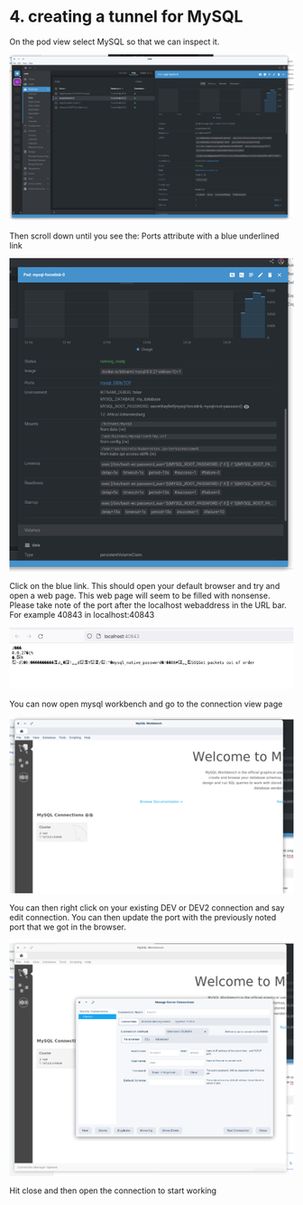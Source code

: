 # 4. creating a tunnel for MySQL

On the pod view select MySQL so that we can inspect it.&#x20;

![](<.gitbook/assets/Screenshot from 2021-10-28 13-33-07.png>)

Then scroll down until you see the: Ports attribute with a blue underlined link

![](<.gitbook/assets/Screenshot from 2021-10-28 13-33-17 (1).png>)

Click on the blue link. This should open your default browser and try and open a web page. This web page will seem to be filled with nonsense. Please take note of the port after the localhost webaddress in the URL bar. For example 40843 in localhost:40843

![](<.gitbook/assets/Screenshot from 2021-10-28 13-33-24.png>)

You can now open mysql workbench and go to the connection view page

![](<.gitbook/assets/Screenshot from 2021-10-28 13-46-27.png>)

You can then right click on your existing DEV or DEV2 connection and say edit connection. You can then update the port with the previously noted port that we got in the browser.

![](<.gitbook/assets/Screenshot from 2021-10-28 13-46-53.png>)

Hit close and then open the connection to start working

